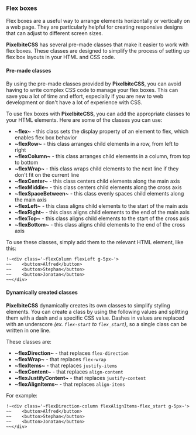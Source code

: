 ### Flex boxes
Flex boxes are a useful way to arrange elements horizontally or vertically on a web page. They are particularly helpful for creating responsive designs that can adjust to different screen sizes.

**PixelbiteCSS** has several pre-made classes that make it easier to work with flex boxes. These classes are designed to simplify the process of setting up flex box layouts in your HTML and CSS code.

#### Pre-made classes
By using the pre-made classes provided by **PixelbiteCSS**, you can avoid having to write complex CSS code to manage your flex boxes. This can save you a lot of time and effort, especially if you are new to web development or don't have a lot of experience with CSS.

To use flex boxes with **PixelbiteCSS**, you can add the appropriate classes to your HTML elements. Here are some of the classes you can use:

- **~flex~** - this class sets the display property of an element to flex, which enables flex box behavior
- **~flexRow~** - this class arranges child elements in a row, from left to right
- **~flexColumn~** - this class arranges child elements in a column, from top to bottom
- **~flexWrap~** - this class wraps child elements to the next line if they don't fit on the current line
- **~flexCenter~** - this class centers child elements along the main axis
- **~flexMiddle~** - this class centers child elements along the cross axis
- **~flexSpaceBetween~** - this class evenly spaces child elements along the main axis
- **~flexLeft~** - this class aligns child elements to the start of the main axis
- **~flexRight~** - this class aligns child elements to the end of the main axis
- **~flexTop~** - this class aligns child elements to the start of the cross axis
- **~flexBottom~** - this class aligns child elements to the end of the cross axis

To use these classes, simply add them to the relevant HTML element, like this:

```
!~<div class='~flexColumn flexLeft g-5px~'>
~~    <button>Alfred</button>
~~    <button>Stephan</button>
~~    <button>Jonatan</button>
~~</div>
```

#### Dynamically created classes
**PixelbiteCSS** dynamically creates its own classes to simplify styling elements. You can create a class by using the following values and splitting them with a dash and a specific CSS value. Dashes in values are replaced with an underscore _(ex. `flex-start` to `flex_start`)_, so a single class can be written in one line.

These classes are:
- **~flexDirection~** - that replaces `flex-direction`
- **~flexWrap~** - that replaces `flex-wrap`
- **~flexItems~** - that replaces `justify-items`
- **~flexContent~** - that replaces `align-content`
- **~flexJustifyContent~** - that replaces `justify-content`
- **~flexAlignItems~** - that replaces `align-items`

For example:
```
!~<div class='~flexDirection-column flexAlignItems-flex_start g-5px~'>
~~    <button>Alfred</button>
~~    <button>Stephan</button>
~~    <button>Jonatan</button>
~~</div>
```